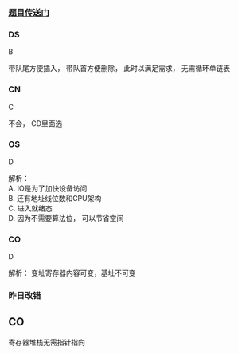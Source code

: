 ### [题目传送门](https://mp.weixin.qq.com/s/6Kj5z1LtxXHM1pK9Iu9JDA)

### DS  
B

带队尾方便插入， 带队首方便删除， 此时以满足需求， 无需循环单链表
### CN  
C

不会， CD里面选
### OS  
D  


解析：  
A. IO是为了加快设备访问  
B. 还有地址线位数和CPU架构  
C. 进入就绪态  
D. 因为不需要算法位， 可以节省空间
### CO  
D

解析：
变址寄存器内容可变，基址不可变  



### 昨日改错  
## CO
寄存器堆栈无需指针指向
